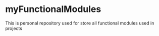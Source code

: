# myFunctionalModules
This is personal repository used for store all functional modules used in projects
